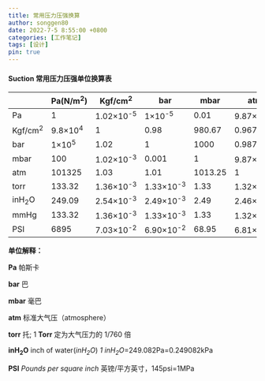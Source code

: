 ```yaml
---
title: 常用压力压强换算
author: songgen80
date: 2022-7-5 8:55:00 +0800
categories: [工作笔记]
tags: [设计]
pin: true
---
```


#### Suction 常用压力压强单位换算表

|                    | Pa(N/m<sup>2</sup>) | Kgf/cm<sup>2</sup>   | bar                  | mbar    | atm                  | torr                | inH<sup>2</sup>O     | mmHg                | PSI(lb/in<sup>2</sup>) |
| ------------------ | ------------------- | -------------------- | -------------------- | ------- | -------------------- | ------------------- | -------------------- | ------------------- | ---------------------- |
| Pa                 | 1                   | 1.02×10<sup>-5</sup> | 1×10<sup>-5</sup>    | 0.01    | 9.87×10<sup>-6</sup> | 7.5×10<sup>-3</sup> | 4.01×10<sup>-3</sup> | 7.5×10<sup>-3</sup> | 1.45×10<sup>-4</sup>   |
| Kgf/cm<sup>2</sup> | 9.8×10<sup>4</sup>  | 1                    | 0.98                 | 980.67  | 0.967                | 735.56              | 393                  | 735.56              | 14.2                   |
| bar                | 1×10<sup>5</sup>    | 1.02                 | 1                    | 1000    | 0.987                | 750.06              | 401                  | 750.06              | 14.5                   |
| mbar               | 100                 | 1.02×10<sup>-3</sup> | 0.001                | 1       | 9.87×10<sup>-4</sup> | 0.75                | 0.401                | 0.75                | 1.45×10<sup>-2</sup>   |
| atm                | 101325              | 1.03                 | 1.01                 | 1013.25 | 1                    | 760                 | 406                  | 760                 | 14.7                   |
| torr               | 133.32              | 1.36×10<sup>-3</sup> | 1.33×10<sup>-3</sup> | 1.33    | 1.32×10<sup>-3</sup> | 1                   | 0.535                | 1                   | 1.93×10<sup>-2</sup>   |
| inH<sub>2</sub>O   | 249.09              | 2.54×10<sup>-3</sup> | 2.49×10<sup>-3</sup> | 2.49    | 2.46×10<sup>-3</sup> | 1.87                | 1                    | 1.87                | 3.61×10<sup>-2</sup>   |
| mmHg               | 133.32              | 1.36×10<sup>-3</sup> | 1.33×10<sup>-3</sup> | 1.33    | 1.32×10<sup>-3</sup> | 1                   | 0.535                | 1                   | 1.93×10<sup>-2</sup>   |
| PSI                | 6895                | 7.03×10<sup>-2</sup> | 6.90×10<sup>-2</sup> | 68.95   | 6.81×10<sup>-2</sup> | 51.715              | 27.6                 | 51.715              | 1                      |

**单位解释：**

**Pa** 帕斯卡

**bar** 巴

**mbar** 毫巴

**atm** 标准大气压（atmosphere）

**torr** 托; 1 **Torr** 定为大气压力的 1/760 倍

**inH<sub>2</sub>O**  inch of water(*inH<sub>2</sub>O*)    *1 inH<sub>2</sub>O*=249.082Pa=0.249082kPa

**PSI**  *Pounds per square inch*   英镑/平方英寸，145psi=1MPa